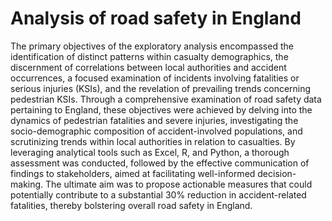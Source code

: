 # Analysis of road safety in England
The primary objectives of the exploratory analysis encompassed the identification of distinct patterns within casualty demographics, the discernment of correlations between local authorities and accident occurrences, a focused examination of incidents involving fatalities or serious injuries (KSIs), and the revelation of prevailing trends concerning pedestrian KSIs. Through a comprehensive examination of road safety data pertaining to England, these objectives were achieved by delving into the dynamics of pedestrian fatalities and severe injuries, investigating the socio-demographic composition of accident-involved populations, and scrutinizing trends within local authorities in relation to casualties. By leveraging analytical tools such as Excel, R, and Python, a thorough assessment was conducted, followed by the effective communication of findings to stakeholders, aimed at facilitating well-informed decision-making. The ultimate aim was to propose actionable measures that could potentially contribute to a substantial 30% reduction in accident-related fatalities, thereby bolstering overall road safety in England.
